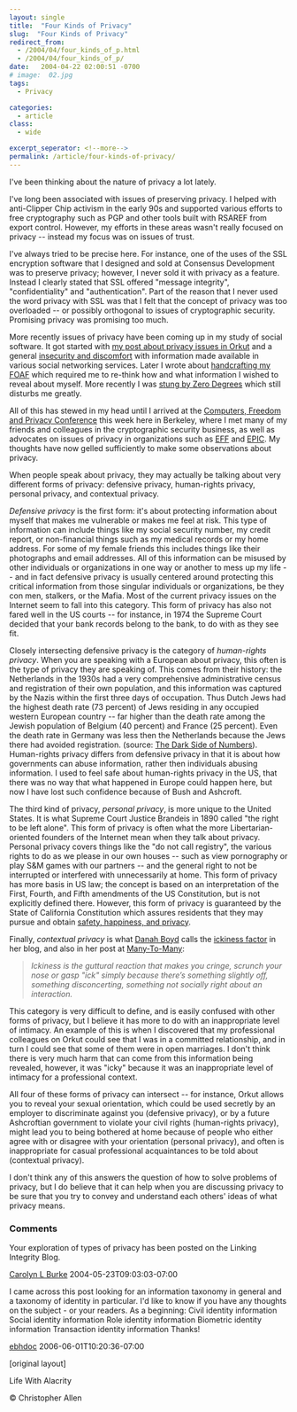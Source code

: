 ```yaml
---
layout: single
title:  "Four Kinds of Privacy"
slug:  "Four Kinds of Privacy"
redirect_from:
  - /2004/04/four_kinds_of_p.html
  - /2004/04/four_kinds_of_p/
date:   2004-04-22 02:00:51 -0700
# image:  02.jpg
tags: 
  - Privacy

categories:
  - article
class:
  - wide

excerpt_seperator: <!--more-->
permalink: /article/four-kinds-of-privacy/
---
```


I've been thinking about the nature of privacy a lot lately.

I've long been associated with issues of preserving privacy. I helped with anti-Clipper Chip activism in the early 90s and supported various efforts to free cryptography such as PGP and other tools built with RSAREF from export control. However, my efforts in these areas wasn't really focused on privacy -- instead my focus was on issues of trust.

I've always tried to be precise here. For instance, one of the uses of the SSL encryption software that I designed and sold at Consensus Development was to preserve privacy; however, I never sold it with privacy as a feature. Instead I clearly stated that SSL offered "message integrity", "confidentiality" and "authentication". Part of the reason that I never used the word privacy with SSL was that I felt that the concept of privacy was too overloaded -- or possibly orthogonal to issues of cryptographic security. Promising privacy was promising too much.

More recently issues of privacy have been coming up in my study of social software. It got started with [my post about privacy issues in Orkut](/2004/02/confirmed_email.html) and a general [insecurity and discomfort](/2004/01/insecurity_at_o.html) with information made available in various social networking services. Later I wrote about [handcrafting my FOAF](/2004/02/handcrafting_my.html) which required me to re-think how and what information I wished to reveal about myself. More recently I was [stung by Zero Degrees](/2004/04/annoyed_by_zero.html) which still disturbs me greatly.

All of this has stewed in my head until I arrived at the [Computers, Freedom and Privacy Conference](http://www.cfp2004.org) this week here in Berkeley, where I met many of my friends and colleagues in the cryptographic security business, as well as advocates on issues of privacy in organizations such as [EFF](http://www.eff.org) and [EPIC](http://www.epic.org). My thoughts have now gelled sufficiently to make some observations about privacy.

When people speak about privacy, they may actually be talking about very different forms of privacy: defensive privacy, human-rights privacy, personal privacy, and contextual privacy.

_Defensive privacy_ is the first form: it's about protecting information about myself that makes me vulnerable or makes me feel at risk. This type of information can include things like my social security number, my credit report, or non-financial things such as my medical records or my home address. For some of my female friends this includes things like their photographs and email addresses. All of this information can be misused by other individuals or organizations in one way or another to mess up my life -- and in fact defensive privacy is usually centered around protecting this critical information from those singular individuals or organizations, be they con men, stalkers, or the Mafia. Most of the current privacy issues on the Internet seem to fall into this category. This form of privacy has also not fared well in the US courts -- for instance, in 1974 the Supreme Court decided that your bank records belong to the bank, to do with as they see fit.

Closely intersecting defensive privacy is the category of _human-rights privacy_. When you are speaking with a European about privacy, this often is the type of privacy they are speaking of. This comes from their history: the Netherlands in the 1930s had a very comprehensive administrative census and registration of their own population, and this information was captured by the Nazis within the first three days of occupation. Thus Dutch Jews had the highest death rate (73 percent) of Jews residing in any occupied western European country -- far higher than the death rate among the Jewish population of Belgium (40 percent) and France (25 percent). Even the death rate in Germany was less then the Netherlands because the Jews there had avoided registration. (source: [The Dark Side of Numbers](http://www.findarticles.com/cf_dls/m2267/2_68/77187772/p4/article.jhtml)). Human-rights privacy differs from defensive privacy in that it is about how governments can abuse information, rather then individuals abusing information. I used to feel safe about human-rights privacy in the US, that there was no way that what happened in Europe could happen here, but now I have lost such confidence because of Bush and Ashcroft.

The third kind of privacy, _personal privacy_, is more unique to the United States. It is what Supreme Court Justice Brandeis in 1890 called "the right to be left alone". This form of privacy is often what the more Libertarian-oriented founders of the Internet mean when they talk about privacy. Personal privacy covers things like the "do not call registry", the various rights to do as we please in our own houses -- such as view pornography or play S&M games with our partners -- and the general right to not be interrupted or interfered with unnecessarily at home. This form of privacy has more basis in US law; the concept is based on an interpretation of the First, Fourth, and Fifth amendments of the US Constitution, but is not explicitly defined there. However, this form of privacy is guaranteed by the State of California Constitution which assures residents that they may pursue and obtain [safety, happiness, and privacy](http://www.privacy.ca.gov/code/declaration.htm).

Finally, _contextual privacy_ is what [Danah Boyd](http://www.zephoria.org/thoughts/) calls the [ickiness factor](http://www.zephoria.org/thoughts/archives/2004/04/14/why_privacy_issues_matter_to_me.html#004117) in her blog, and also in her post at [Many-To-Many](http://www.corante.com/many/archives/2004/04/16/the_ickiness_factor.php"):

> _Ickiness is the guttural reaction that makes you cringe, scrunch your nose or gasp "ick" simply because there’s something slightly off, something disconcerting, something not socially right about an interaction._

This category is very difficult to define, and is easily confused with other forms of privacy, but I believe it has more to do with an inappropriate level of intimacy. An example of this is when I discovered that my professional colleagues on Orkut could see that I was in a committed relationship, and in turn I could see that some of them were in open marriages. I don't think there is very much harm that can come from this information being revealed, however, it was "icky" because it was an inappropriate level of intimacy for a professional context.

All four of these forms of privacy can intersect -- for instance, Orkut allows you to reveal your sexual orientation, which could be used secretly by an employer to discriminate against you (defensive privacy), or by a future Ashcroftian government to violate your civil rights (human-rights privacy), might lead you to being bothered at home because of people who either agree with or disagree with your orientation (personal privacy), and often is inappropriate for casual professional acquaintances to be told about (contextual privacy).

I don't think any of this answers the question of how to solve problems of privacy, but I do believe that it can help when you are discussing privacy to be sure that you try to convey and understand each others' ideas of what privacy means.

### Comments

Your exploration of types of privacy has been posted on the Linking Integrity Blog.

[Carolyn L Burke](http://linkingintegrity.blogspot.com/) 2004-05-23T09:03:03-07:00

I came across this post looking for an information taxonomy in general and a taxonomy of identity in particular. I'd like to know if you have any thoughts on the subject - or your readers. As a beginning: Civil identity information Social identity information Role identity information Biometric identity information Transaction identity information Thanks!

[ebhdoc](http://drhassen.blogspot.com) 2006-06-01T10:20:36-07:00

[original layout]

Life With Alacrity

© Christopher Allen